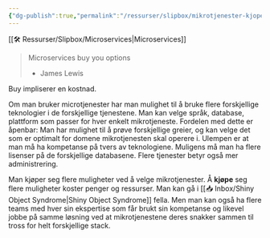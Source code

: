 ```yaml
---
{"dg-publish":true,"permalink":"/ressurser/slipbox/mikrotjenester-kjoper-deg-muligheter/"}
---
```

[[🛠 Ressurser/Slipbox/Microservices|Microservices]]

> Microservices buy you options
> - James Lewis

Buy impliserer en kostnad.

Om man bruker microtjenester har man mulighet til å bruke flere forskjellige teknologier i de forskjellige tjenestene. Man kan velge språk, database, plattform som passer for hver enkelt mikrotjeneste. Fordelen med dette er åpenbar: Man har mulighet til å prøve forskjellige greier, og kan velge det som er optimalt for domene mikrotjenesten skal operere i. Ulempen er at man må ha kompetanse på tvers av teknologiene. Muligens må man ha flere lisenser på de forskjellige databasene. Flere tjenester betyr også mer administrering. 

Man kjøper seg flere muligheter ved å velge mikrotjenester. Å **kjøpe** seg flere muligheter koster penger og ressurser. Man kan gå i [[📥 Inbox/Shiny Object Syndrome|Shiny Object Syndrome]] fella. Men man kan også ha flere teams med hver sin ekspertise som får brukt sin kompetanse og likevel jobbe på samme løsning ved at mikrotjenestene deres snakker sammen til tross for helt forskjellige stack. 